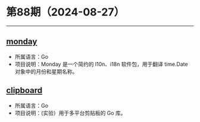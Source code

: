 # 第88期（2024-08-27）

---
## [monday](https://github.com/goodsign/monday)
- 所属语言：Go
- 项目说明：Monday 是一个简约的 l10n、i18n 软件包，用于翻译 time.Date 对象中的月份和星期名称。

## [clipboard](https://github.com/d-tsuji/clipboard)
- 所属语言：Go
- 项目说明：(实验）用于多平台剪贴板的 Go 库。
